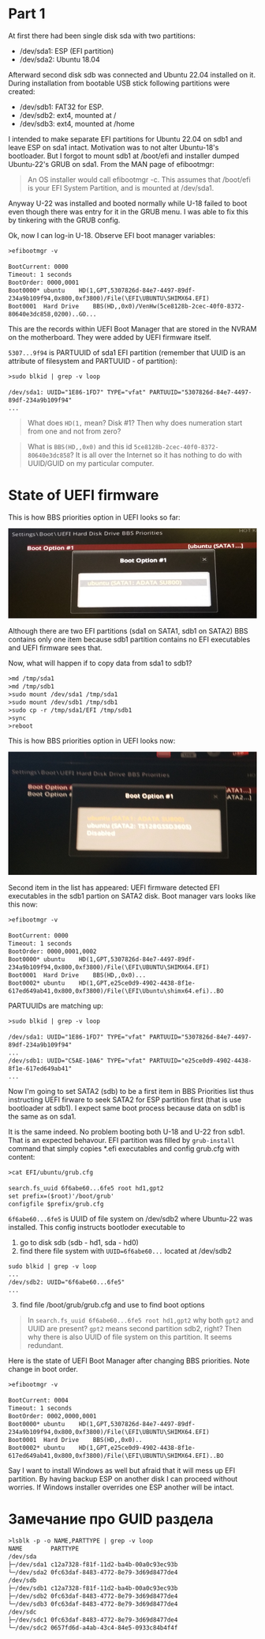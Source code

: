 # Part 1

At first there had been single disk sda with two partitions:
- /dev/sda1: ESP (EFI partition)
- /dev/sda2: Ubuntu 18.04

Afterward second disk sdb was connected and Ubuntu 22.04 installed on it. During installation from bootable USB stick following partitions were created:
- /dev/sdb1: FAT32 for ESP. 
- /dev/sdb2: ext4, mounted at /
- /dev/sdb3: ext4, mounted at /home

I intended to make separate EFI partitions for Ubuntu 22.04 on sdb1 and leave ESP on sda1 intact. Motivation was to not alter Ubuntu-18's bootloader. But I forgot to mount sdb1 at /boot/efi and installer dumped Ubuntu-22's GRUB on sda1. From the MAN page of efibootmgr:

> An OS installer would call efibootmgr -c. This assumes that /boot/efi is your EFI System Partition, and is mounted at /dev/sda1.

Anyway U-22 was installed and booted normally while U-18 failed to boot even though there was entry for it in the GRUB menu. I was able to fix this by tinkering with the GRUB config.

Ok, now I can log-in U-18. Observe EFI boot manager variables:

```
>efibootmgr -v

BootCurrent: 0000
Timeout: 1 seconds
BootOrder: 0000,0001
Boot0000* ubuntu	HD(1,GPT,5307826d-84e7-4497-89df-234a9b109f94,0x800,0xf3800)/File(\EFI\UBUNTU\SHIMX64.EFI)
Boot0001  Hard Drive	BBS(HD,,0x0)/VenHw(5ce8128b-2cec-40f0-8372-80640e3dc858,0200)..GO...
```

This are the records within UEFI Boot Manager that are stored in the NVRAM on the motherboard. They were added by UEFI firmware itself. 

`5307...9f94` is PARTUUID of sda1 EFI partition (remember that UUID is an attribute of filesystem and PARTUUID - of partition):

```
>sudo blkid | grep -v loop 

/dev/sda1: UUID="1E86-1FD7" TYPE="vfat" PARTUUID="5307826d-84e7-4497-89df-234a9b109f94"
...
```

> What does `HD(1,` mean? Disk #1? Then why does numeration start from one and not from zero?

> What is `BBS(HD,,0x0)` and this id `5ce8128b-2cec-40f0-8372-80640e3dc858`? It is all over the Internet so it has nothing to do with UUID/GUID on my particular computer.

# State of UEFI firmware

This is how BBS priorities option in UEFI looks so far:

![BBS UEFI](./BBS1.jpg)

Although there are two EFI partitions (sda1 on SATA1, sdb1 on SATA2) BBS contains only one item because sdb1 partition contains no EFI executables and UEFI firmware sees that.

Now, what will happen if to copy data from sda1 to sdb1?

```
>md /tmp/sda1
>md /tmp/sdb1
>sudo mount /dev/sda1 /tmp/sda1
>sudo mount /dev/sdb1 /tmp/sdb1
>sudo cp -r /tmp/sda1/EFI /tmp/sdb1
>sync
>reboot
```

This is how BBS priorities option in UEFI looks now:

![BBS UEFI](./BBS2.jpg)

Second item in the list has appeared: UEFI firmware detected EFI executables in the sdb1 partion on SATA2 disk. Boot manager vars looks like this now:

```
>efibootmgr -v

BootCurrent: 0000
Timeout: 1 seconds
BootOrder: 0000,0001,0002
Boot0000* ubuntu	HD(1,GPT,5307826d-84e7-4497-89df-234a9b109f94,0x800,0xf3800)/File(\EFI\UBUNTU\SHIMX64.EFI)
Boot0001  Hard Drive	BBS(HD,,0x0)...
Boot0002* ubuntu	HD(1,GPT,e25ce0d9-4902-4438-8f1e-617ed649ab41,0x800,0xf3800)/File(\EFI\Ubuntu\shimx64.efi)..BO
```

PARTUUIDs are matching up:

```
>sudo blkid | grep -v loop 

/dev/sda1: UUID="1E86-1FD7" TYPE="vfat" PARTUUID="5307826d-84e7-4497-89df-234a9b109f94"
...
/dev/sdb1: UUID="C5AE-10A6" TYPE="vfat" PARTUUID="e25ce0d9-4902-4438-8f1e-617ed649ab41"
...
```

Now I'm going to set SATA2 (sdb) to be a first item in BBS Priorities list thus instructing UEFI firware to seek SATA2 for ESP partition first (that is use bootloader at sdb1). I expect same boot process because data on sdb1 is the same as on sda1.

It is the same indeed. No problem booting both U-18 and U-22 fron sdb1. That is an expected behavour. EFI partition was filled by `grub-install` command that simply copies *.efi executables and config grub.cfg with content:

```
>cat EFI/ubuntu/grub.cfg 

search.fs_uuid 6f6abe60...6fe5 root hd1,gpt2 
set prefix=($root)'/boot/grub'
configfile $prefix/grub.cfg
```

`6f6abe60...6fe5` is UUID of file system on /dev/sdb2 where Ubuntu-22 was installed. This config instructs bootloder executable to 

1. go to disk sdb (sdb - hd1, sda - hd0)
2. find there file system with `UUID=6f6abe60...` located at /dev/sdb2
```
sudo blkid | grep -v loop
...
/dev/sdb2: UUID="6f6abe60...6fe5"
...
```
3. find file /boot/grub/grub.cfg and use to find boot options

> In `search.fs_uuid 6f6abe60...6fe5 root hd1,gpt2` why both `gpt2` and UUID are present? `gpt2` means second partition sdb2, right? Then why there is also UUID of file system on this partition. It seems redundant. 


Here is the state of UEFI Boot Manager after changing BBS priorities. Note change in boot order.

```
>efibootmgr -v

BootCurrent: 0004
Timeout: 1 seconds
BootOrder: 0002,0000,0001
Boot0000* ubuntu	HD(1,GPT,5307826d-84e7-4497-89df-234a9b109f94,0x800,0xf3800)/File(\EFI\UBUNTU\SHIMX64.EFI)
Boot0001  Hard Drive	BBS(HD,,0x0)..
Boot0002* ubuntu	HD(1,GPT,e25ce0d9-4902-4438-8f1e-617ed649ab41,0x800,0xf3800)/File(\EFI\UBUNTU\SHIMX64.EFI)..BO
```

Say I want to install Windows as well but afraid that it will mess up EFI partition. By having backup ESP on another disk I can proceed without worries. If Windows installer overrides one ESP another will be intact.

Замечание про GUID раздела
==========================
```
>lsblk -p -o NAME,PARTTYPE | grep -v loop
NAME        PARTTYPE
/dev/sda    
├─/dev/sda1 c12a7328-f81f-11d2-ba4b-00a0c93ec93b
└─/dev/sda2 0fc63daf-8483-4772-8e79-3d69d8477de4
/dev/sdb    
├─/dev/sdb1 c12a7328-f81f-11d2-ba4b-00a0c93ec93b
├─/dev/sdb2 0fc63daf-8483-4772-8e79-3d69d8477de4
└─/dev/sdb3 0fc63daf-8483-4772-8e79-3d69d8477de4
/dev/sdc    
├─/dev/sdc1 0fc63daf-8483-4772-8e79-3d69d8477de4
└─/dev/sdc2 0657fd6d-a4ab-43c4-84e5-0933c84b4f4f
```